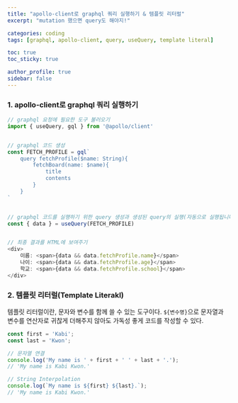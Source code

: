 ```yaml
---
title: "apollo-client로 graphql 쿼리 실행하기 & 템플릿 리터럴"
excerpt: "mutation 했으면 query도 해야지!"

categories: coding
tags: [graphql, apollo-client, query, useQuery, template literal]

toc: true
toc_sticky: true

author_profile: true
sidebar: false
---
```


### 1. apollo-client로 graphql 쿼리 실행하기

```javascript
// graphql 요청에 필요한 도구 불러오기
import { useQuery, gql } from '@apollo/client'


// graphql 코드 생성
const FETCH_PROFILE = gql`
	query fetchProfile($name: String){
		fetchBoard(name: $name){
			title
			contents
		}
	}
`


// graphql 코드를 실행하기 위한 query 생성과 생성된 query의 실행(자동으로 실행됩니다)
const { data } = useQuery(FETCH_PROFILE)


// 최종 결과를 HTML에 보여주기
<div>
	이름: <span>{data && data.fetchProfile.name}</span>
	나이: <span>{data && data.fetchProfile.age}</span>
	학교: <span>{data && data.fetchProfile.school}</span>
</div>
```

### 2. 템플릿 리터럴(Template Literakl)
템플릿 리터럴이란, 문자와 변수를 함께 쓸 수 있는 도구이다. `${변수명}`으로 문자열과 변수를 연산자로 귀찮게 더해주지 않아도 가독성 좋게 코드를 작성할 수 있다.

```javascript
const first = 'Kabi';
const last = 'Kwon';

// 문자열 연결
console.log('My name is ' + first + ' ' + last + '.');
// 'My name is Kabi Kwon.'

// String Interpolation
console.log(`My name is ${first} ${last}.`);
// 'My name is Kabi Kwon.'
```